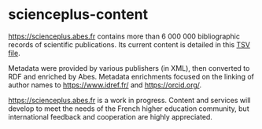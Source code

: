 # scienceplus-content

https://scienceplus.abes.fr contains more than 6 000 000 bibliographic records of scientific publications. Its current content is detailed in this [TSV file](https://github.com/abes-esr/scienceplus-content/blob/main/scienceplus_graphes_corpus.tsv).

Metadata were provided by various publishers (in XML), then converted to RDF and enriched by Abes. Metadata enrichments focused on the linking of author names to https://www.idref.fr/ and https://orcid.org/.

https://scienceplus.abes.fr is a work in progress. Content and services will develop to meet the needs of the French higher education community, but international feedback and cooperation are highly appreciated.
